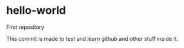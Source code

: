 # hello-world
First repository

This commit is made to test and learn github and other stuff inside it.
